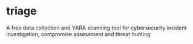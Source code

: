 # triage
A free data collection and YARA scanning tool for cybersecurity incident investigation, compromise assessment and threat hunting
